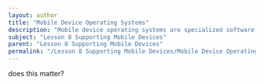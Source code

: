 ```yaml
---
layout: author
title: "Mobile Device Operating Systems"
description: "Mobile device operating systems are specialized software that manage the hardware and software resources of mobile devices such as smartphones and tablets. These operating systems provide a platform for applications to run and facilitate user interaction with the device's features. Common mobile operating systems include Android, iOS, Windows Mobile, and others, each with its own unique user interface, application ecosystem, and system architecture. Understanding these operating systems is crucial for supporting mobile devices, as it involves troubleshooting issues, configuring settings, and managing applications effectively."
subject: "Lesson 8 Supporting Mobile Devices"
parent: "Lesson 8 Supporting Mobile Devices"
permalink: "/Lesson 8 Supporting Mobile Devices/Mobile Device Operating Systems/"
---
```


does this matter?
